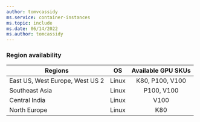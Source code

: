 ```yaml
---
author: tomvcassidy
ms.service: container-instances
ms.topic: include
ms.date: 06/14/2022
ms.author: tomcassidy
---
```

### Region availability

| Regions | OS | Available GPU SKUs |
| -------- | ---- | :-----------: |
| East US, West Europe, West US 2 | Linux | K80, P100, V100 |
| Southeast Asia | Linux | P100, V100|
| Central India | Linux | V100 |
| North Europe | Linux | K80 |
